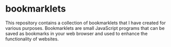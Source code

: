 # bookmarklets

This repository contains a collection of bookmarklets that I have created for various purposes. Bookmarklets are small JavaScript programs that can be saved as bookmarks in your web browser and used to enhance the functionality of websites.
